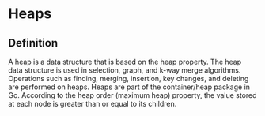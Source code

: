 # Heaps

## Definition
A heap is a data structure that is based on the heap property. The heap data structure is used in selection, graph, and k-way merge algorithms. Operations such as finding, merging, insertion, key changes, and deleting are performed on heaps. Heaps are part of the container/heap package in Go. According to the heap order (maximum heap) property, the value stored at each node is greater than or equal to its children.

